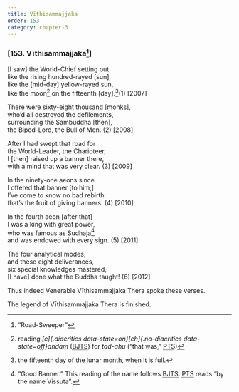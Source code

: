 ```yaml
---
title: Vīthisammajjaka
order: 153
category: chapter-3
---
```


### \[153. Vīthisammajjaka[^1]\]

\[I saw\] the World-Chief setting out  
like the rising hundred-rayed \[sun\],  
like the \[mid-day\] yellow-rayed sun,  
like the moon[^2] on the fifteenth \[day\].[^3](1) \[2007\]

There were sixty-eight thousand \[monks\],  
who’d all destroyed the defilements,  
surrounding the Sambuddha \[then\],  
the Biped-Lord, the Bull of Men. (2) \[2008\]

After I had swept that road for  
the World-Leader, the Charioteer,  
I \[then\] raised up a banner there,  
with a mind that was very clear. (3) \[2009\]

In the ninety-one aeons since  
I offered that banner \[to him,\]  
I’ve come to know no bad rebirth:  
that’s the fruit of giving banners. (4) \[2010\]

In the fourth aeon \[after that\]  
I was a king with great power,  
who was famous as Sudhaja[^4]  
and was endowed with every sign. (5) \[2011\]

The four analytical modes,  
and these eight deliverances,  
six special knowledges mastered,  
\[I have\] done what the Buddha taught! (6) \[2012\]

Thus indeed Venerable Vīthisammajjaka Thera spoke these verses.

The legend of Vīthisammajjaka Thera is finished.

[^1]: “Road-Sweeper”

[^2]: reading *[c]{.diacritics data-state=on}[ch]{.no-diacritics data-state=off}andaṃ* (<abbr title="Buddha Jayanthi Tripitaka Series">BJTS</abbr>) for *tad-āhu* (“that was,” <abbr title="Pali Text Society">PTS</abbr>)

[^3]: the fifteenth day of the lunar month, when it is full.

[^4]: “Good Banner.” This reading of the name follows <abbr title="Buddha Jayanthi Tripitaka Series">BJTS</abbr>. <abbr title="Pali Text Society">PTS</abbr> reads “by the name Vissuta”.
